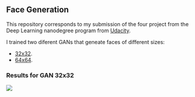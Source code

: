 ## Face Generation

This repository corresponds to my submission of the four project from the Deep Learning nanodegree program from [Udacity](https://github.com/udacity/deep-learning-v2-pytorch).

I trained two diferent GANs that geneate faces of different sizes:

* [32x32](https://github.com/davidjurado/face_generation/blob/master/dlnd_face_generation_32.ipynb).
* [64x64](https://github.com/davidjurado/face_generation/blob/master/dlnd_face_generation_64.ipynb).

### Results for GAN 32x32

<img src='face_gan.gif'>